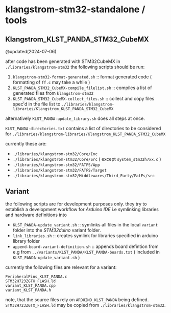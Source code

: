 # klangstrom-stm32-standalone / tools

## Klangstrom_KLST_PANDA_STM32_CubeMX

@updated(2024-07-06)

after code has been generated with STM32CubeMX in `‌./libraries/klangstrom-stm32` the following scripts should be run:

1. `‌klangstrom-stm32-format-generated.sh` :: format generated code ( formatting of `ff.c` may take a while )
2. `‌KLST_PANDA_STM32_CubeMX-compile_filelist.sh` :: compiles a list of generated files from `‌klangstrom-stm32`
3. `‌KLST_PANDA_STM32_CubeMX-collect_files.sh` :: collect and copy files spec'd in the file list to `./libraries/klangstrom-libraries/Klangstrom_KLST_PANDA_STM32_CubeMX`

alternatively `‌KLST_PANDA-update_library.sh` does all steps at once.

`KLST_PANDA-directories.txt` contains a list of directories to be considered for `./libraries/klangstrom-libraries/Klangstrom_KLST_PANDA_STM32_CubeMX`

currently these are:

- `./libraries/klangstrom-stm32/Core/Inc`
- `./libraries/klangstrom-stm32/Core/Src` ( except `‌system_stm32h7xx.c` )
- `./libraries/klangstrom-stm32/FATFS/App`
- `./libraries/klangstrom-stm32/FATFS/Target`
- `./libraries/klangstrom-stm32/Middlewares/Third_Party/FatFs/src`

## Variant

the following scripts are for development purposes only. they try to establish a development workflow for *Arduino IDE* i.e symlinking libraries and hardware definitions into 

- `KLST_PANDA-update_variant.sh` :: symlinks all files in the local `variant` folder into the *STM32duino* variant folder.
- `‌link_libraries.sh` :: creates symlink for libraries specified in arduino library folder
- `‌append-board-variant-definition.sh` :: appends board defintion from e.g from `../variants/KLST_PANDA/KLST_PANDA-boards.txt` ( included in `‌KLST_PANDA-update_variant.sh` )

currently the following files are relevant for a variant:

```
PeripheralPins_KLST_PANDA.c
STM32H723ZGTX_FLASH.ld
variant_KLST_PANDA.cpp
variant_KLST_PANDA.h
```

note, that the source files rely on `ARDUINO_KLST_PANDA` being defined. `STM32H723ZGTX_FLASH.ld` may be copied from `‌./libraries/klangstrom-stm32`. 
